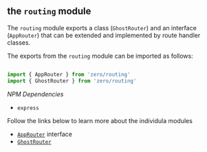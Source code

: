 ## the `routing` module

The `routing` module exports a class (`GhostRouter`) and an interface (`AppRouter`) that can be extended and implemented by route handler classes.

The exports from the `routing` module can be imported as follows:

```javascript

import { AppRouter } from 'zero/routing'
import { GhostRouter } from 'zero/routing'

```

*NPM Dependencies*
* `express`

Follow the links below to learn more about the individula modules

* [`AppRouter`](../interfaces/app-router.md) interface
* [`GhostRouter`]()